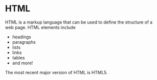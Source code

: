 # HTML

HTML is a markup language that can be used to define the structure of a web page. HTML elements include

* headings
* paragraphs
* lists
* links
* tables
* and more!

The most recent major version of HTML is HTML5.
    
